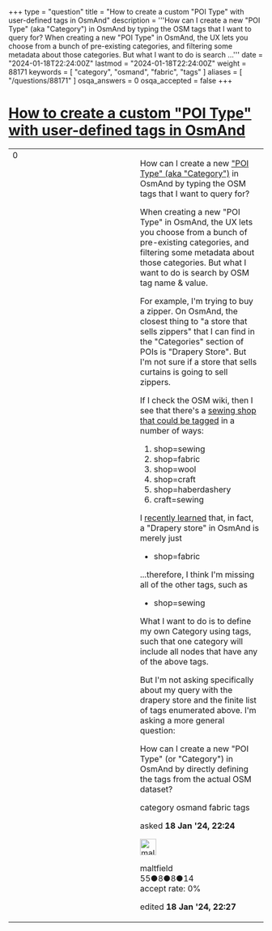 +++
type = "question"
title = "How to create a custom &quot;POI Type&quot; with user-defined tags in OsmAnd"
description = '''How can I create a new &quot;POI Type&quot; (aka &quot;Category&quot;) in OsmAnd by typing the OSM tags that I want to query for? When creating a new &quot;POI Type&quot; in OsmAnd, the UX lets you choose from a bunch of pre-existing categories, and filtering some metadata about those categories. But what I want to do is search ...'''
date = "2024-01-18T22:24:00Z"
lastmod = "2024-01-18T22:24:00Z"
weight = 88171
keywords = [ "category", "osmand", "fabric", "tags" ]
aliases = [ "/questions/88171" ]
osqa_answers = 0
osqa_accepted = false
+++

<div class="headNormal">

# [How to create a custom "POI Type" with user-defined tags in OsmAnd](/questions/88171/how-to-create-a-custom-poi-type-with-user-defined-tags-in-osmand)

</div>

<div id="main-body">

<div id="askform">

<table id="question-table" style="width:100%;">
<colgroup>
<col style="width: 50%" />
<col style="width: 50%" />
</colgroup>
<tbody>
<tr>
<td style="width: 30px; vertical-align: top"><div class="vote-buttons">
<span id="post-88171-upvote" class="ajax-command post-vote up" rel="nofollow" title="I like this post (click again to cancel)"> </span>
<div id="post-88171-score" class="post-score" title="current number of votes">
0
</div>
<span id="post-88171-downvote" class="ajax-command post-vote down" rel="nofollow" title="I dont like this post (click again to cancel)"> </span> <span id="favorite-mark" class="ajax-command favorite-mark" rel="nofollow" title="mark/unmark this question as favorite (click again to cancel)"> </span>
<div id="favorite-count" class="favorite-count">
&#10;</div>
</div></td>
<td><div id="item-right">
<div class="question-body">
<p>How can I create a new <a href="https://osmand.net/docs/user/search/search-poi#categories-poi-search">"POI Type" (aka "Category")</a> in OsmAnd by typing the OSM tags that I want to query for?</p>
<p>When creating a new "POI Type" in OsmAnd, the UX lets you choose from a bunch of pre-existing categories, and filtering some metadata about those categories. But what I want to do is search by OSM tag name &amp; value.</p>
<p>For example, I'm trying to buy a zipper. On OsmAnd, the closest thing to "a store that sells zippers" that I can find in the "Categories" section of POIs is "Drapery Store". But I'm not sure if a store that sells curtains is going to sell zippers.</p>
<p>If I check the OSM wiki, then I see that there's a <a href="https://wiki.openstreetmap.org/wiki/Tag:shop%3Dsewing">sewing shop that could be tagged</a> in a number of ways:</p>
<ol>
<li>shop=sewing</li>
<li>shop=fabric</li>
<li>shop=wool</li>
<li>shop=craft</li>
<li>shop=haberdashery</li>
<li>craft=sewing</li>
</ol>
<p>I <a href="https://help.openstreetmap.org/questions/88169/how-to-translate-osmand-poi-type-to-osm-wiki-tags">recently learned</a> that, in fact, a "Drapery store" in OsmAnd is merely just</p>
<ul>
<li>shop=fabric</li>
</ul>
<p>...therefore, I think I'm missing all of the other tags, such as</p>
<ul>
<li>shop=sewing</li>
</ul>
<p>What I want to do is to define my own Category using tags, such that one category will include all nodes that have any of the above tags.</p>
<p>But I'm not asking specifically about my query with the drapery store and the finite list of tags enumerated above. I'm asking a more general question:</p>
<p>How can I create a new "POI Type" (or "Category") in OsmAnd by directly defining the tags from the actual OSM dataset?</p>
</div>
<div id="question-tags" class="tags-container tags">
<span class="post-tag tag-link-category" rel="tag" title="see questions tagged &#39;category&#39;">category</span> <span class="post-tag tag-link-osmand" rel="tag" title="see questions tagged &#39;osmand&#39;">osmand</span> <span class="post-tag tag-link-fabric" rel="tag" title="see questions tagged &#39;fabric&#39;">fabric</span> <span class="post-tag tag-link-tags" rel="tag" title="see questions tagged &#39;tags&#39;">tags</span>
</div>
<div id="question-controls" class="post-controls">
&#10;</div>
<div class="post-update-info-container">
<div class="post-update-info post-update-info-user">
<p>asked <strong>18 Jan '24, 22:24</strong></p>
<img src="https://secure.gravatar.com/avatar/0f7bbdc746034db6f838997f2a85a59c?s=32&amp;d=identicon&amp;r=g" class="gravatar" width="32" height="32" alt="maltfield&#39;s gravatar image" />
<p><span>maltfield</span><br />
<span class="score" title="55 reputation points">55</span><span title="8 badges"><span class="badge1">●</span><span class="badgecount">8</span></span><span title="8 badges"><span class="silver">●</span><span class="badgecount">8</span></span><span title="14 badges"><span class="bronze">●</span><span class="badgecount">14</span></span><br />
<span class="accept_rate" title="Rate of the user&#39;s accepted answers">accept rate:</span> <span title="maltfield has no accepted answers">0%</span></p>
</div>
<div class="post-update-info post-update-info-edited">
<p><span> edited <strong>18 Jan '24, 22:27</strong> </span></p>
</div>
</div>
<div id="comments-container-88171" class="comments-container">
&#10;</div>
<div id="comment-tools-88171" class="comment-tools">
&#10;</div>
<div class="clear">
&#10;</div>
<div id="comment-88171-form-container" class="comment-form-container">
&#10;</div>
<div class="clear">
&#10;</div>
</div></td>
</tr>
</tbody>
</table>

</div>

</div>

